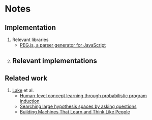 # Notes

## Implementation

1. Relevant libraries
	- [PEG.js, a parser generator for JavaScript](https://pegjs.org/)
2. Relevant implementations
	- 

## Related work

1. [Lake](https://scholar.google.com/citations) et al.
	- [Human-level concept learning through probabilistic program induction](https://staff.fnwi.uva.nl/t.e.j.mensink/zsl2016/zslpubs/lake15science.pdf)
	- [Searching large hypothesis spaces by asking questions](http://www.cims.nyu.edu/~brenden/CohenLake2016CogSci.pdf)
	- [Building Machines That Learn and Think Like People](https://arxiv.org/pdf/1604.00289.pdf)